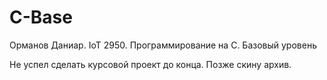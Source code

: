 # C-Base

Орманов Даниар. IoT 2950. Программирование на С. Базовый уровень

Не успел сделать курсовой проект до конца. Позже скину архив.
